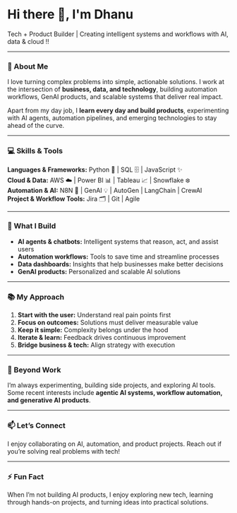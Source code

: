 # Hi there 👋, I'm Dhanu

Tech + Product Builder | Creating intelligent systems and workflows with AI, data & cloud !!

---

### 🌟 About Me
I love turning complex problems into simple, actionable solutions. I work at the intersection of **business, data, and technology**, building automation workflows, GenAI products, and scalable systems that deliver real impact.  

Apart from my day job, I **learn every day and build products**, experimenting with AI agents, automation pipelines, and emerging technologies to stay ahead of the curve.

---

### 💻 Skills & Tools
**Languages & Frameworks:** Python 🐍 | SQL 🗄️ | JavaScript ✨  
**Cloud & Data:** AWS ☁️ | Power BI 📊 | Tableau 📈 | Snowflake ❄️  
**Automation & AI:** N8N 🤖 | GenAI 💡 | AutoGen | LangChain | CrewAI  
**Project & Workflow Tools:** Jira 🗂️ | Git | Agile  

---

### 🚀 What I Build
- **AI agents & chatbots:** Intelligent systems that reason, act, and assist users  
- **Automation workflows:** Tools to save time and streamline processes  
- **Data dashboards:** Insights that help businesses make better decisions  
- **GenAI products:** Personalized and scalable AI solutions  

---

### 📚 My Approach
1. **Start with the user:** Understand real pain points first  
2. **Focus on outcomes:** Solutions must deliver measurable value  
3. **Keep it simple:** Complexity belongs under the hood  
4. **Iterate & learn:** Feedback drives continuous improvement  
5. **Bridge business & tech:** Align strategy with execution  

---

### 🌱 Beyond Work
I’m always experimenting, building side projects, and exploring AI tools. Some recent interests include **agentic AI systems, workflow automation, and generative AI products**.  

---

### 📫 Let’s Connect
I enjoy collaborating on AI, automation, and product projects. Reach out if you’re solving real problems with tech!  

---

### ⚡ Fun Fact
When I’m not building AI products, I enjoy exploring new tech, learning through hands-on projects, and turning ideas into practical solutions.

